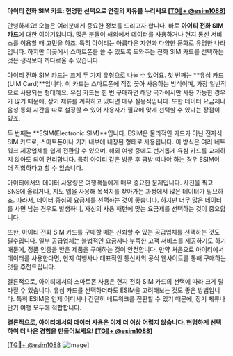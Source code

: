 **아이티 전화 SIM 카드: 현명한 선택으로 연결의 자유를 누리세요 [[TG💪+ @esim1088](https://t.me/s/esim1088)]**

안녕하세요! 오늘은 여러분에게 중요한 정보를 드리고자 합니다. 바로 **아이티 전화 SIM 카드**에 대한 이야기입니다. 많은 분들이 해외에서 데이터를 사용하거나 현지 통신 서비스를 이용할 때 고민을 하죠. 특히 아이티는 아름다운 자연과 다양한 문화로 유명한 나라입니다. 하지만 이곳에서 스마트폰을 쓸 수 있도록 도와주는 전화 SIM 카드를 선택하는 것은 생각보다 까다로울 수 있습니다.

아이티 전화 SIM 카드는 크게 두 가지 유형으로 나눌 수 있어요. 첫 번째는 **유심 카드(UIM Card)**입니다. 이 카드는 스마트폰에 직접 꽂아 사용하는 방식이며, 가장 일반적으로 사용되는 형태예요. 유심 카드는 한 번 구매하면 해당 국가에서만 사용 가능한 경우가 많기 때문에, 장기 체류를 계획하고 있다면 매우 실용적입니다. 또한 데이터 요금제나 음성 통화 시간을 따로 설정할 수 있어 사용자가 필요에 맞게 선택할 수 있다는 장점이 있죠.

두 번째는 **ESIM(Electronic SIM)**입니다. ESIM은 물리적인 카드가 아닌 전자식 SIM 카드로, 스마트폰이나 기기 내부에 내장된 형태로 사용됩니다. 이 방식은 여러 네트워크 제공업체를 쉽게 전환할 수 있으며, 해외 여행 중에도 번거롭게 유심 카드를 교체하지 않아도 되어 편리합니다. 특히 아이티 같은 방문 후 금방 떠나야 하는 경우 ESIM이 더 적합하다고 할 수 있습니다.

아이티에서의 데이터 사용량은 여행객들에게 매우 중요한 문제입니다. 사진을 찍고 SNS에 올리거나, 지도 앱을 사용해 목적지를 찾아가는 과정에서 많은 데이터가 필요하죠. 따라서, 데이터 중심의 요금제를 선택하는 것이 좋습니다. 하지만 너무 많은 데이터를 사면 남는 경우도 발생하니, 자신의 사용 패턴에 맞는 요금제를 선택하는 것이 중요합니다.

또한, 아이티 전화 SIM 카드를 구매할 때는 신뢰할 수 있는 공급업체를 선택하는 것도 필수입니다. 일부 공급업체는 불법적인 요금제나 부족한 고객 서비스를 제공하기도 하기 때문에, 정품 인증을 받은 제품을 구매하는 것이 안전합니다. 만약 처음으로 아이티에서 데이터를 사용한다면, 현지 여행사나 대표적인 통신사의 공식 웹사이트를 통해 구매하는 것을 추천드립니다.

결론적으로, 아이티에서의 스마트폰 사용은 현지 전화 SIM 카드의 선택에 따라 크게 달라질 수 있습니다. 유심 카드를 선택하더라도 ESIM을 고려해보는 것도 좋은 방법입니다. 특히 ESIM은 언제 어디서나 간단히 네트워크를 전환할 수 있기 때문에, 장기 체류나 단기 여행 모두에 적합합니다.

**결론적으로, 아이티에서의 데이터 사용은 이제 더 이상 어렵지 않습니다. 현명하게 선택하여 더 나은 경험을 만들어보세요! [[TG💪+ @esim1088](https://t.me/s/esim1088)]**

[[TG💪+ @esim1088](https://t.me/s/esim1088) ![Image](https://i.postimg.cc/Y0z9fWf4/image.png)]